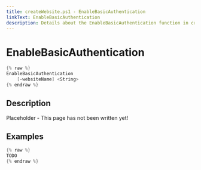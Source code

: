 ```yaml
---
title: createWebsite.ps1 - EnableBasicAuthentication
linkText: EnableBasicAuthentication
description: Details about the EnableBasicAuthentication function in createWebsite.ps1 helper script
---
```


# EnableBasicAuthentication

```PowerShell
{% raw %}
EnableBasicAuthentication
    [-websiteName] <String>
{% endraw %}
```

## Description

Placeholder - This page has not been written yet!

## Examples

```PowerShell
{% raw %}
TODO
{% endraw %}
```
